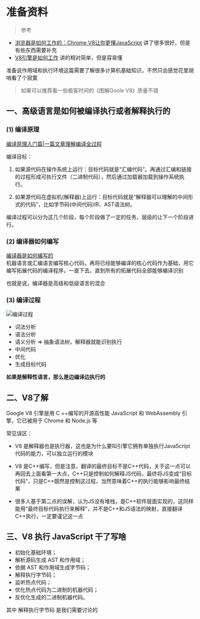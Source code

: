 # 准备资料
> 参考
- [浏览器是如何工作的：Chrome V8让你更懂JavaScript](https://zhuanlan.zhihu.com/p/266708344) 讲了很多很好，但是有些东西需要补充
- [V8引擎是如何工作](https://zhuanlan.zhihu.com/p/82657139) 讲的相对简单，但是容易懂

准备说作用域和执行环境这篇需要了解很多计算机基础知识，不然只会感觉花里胡哨看了个寂寞
> 如果可以推荐看一些极客时间的《图解Goole V8》质量不错
## 一、高级语言是如何被编译执行或者解释执行的

### (1) 编译原理
[编译原理入门篇|一篇文章理解编译全过程](https://www.cnblogs.com/fisherss/p/13905395.html)

编译目标：
1. 如果源代码在操作系统上运行：目标代码就是“汇编代码”。再通过汇编和链接的过程形成可执行文件（二进制代码），然后通过加载器加载到操作系统执行。

2. 如果源代码在虚拟机(解释器)上运行：目标代码就是“解释器可以理解的中间形式的代码”，比如字节码(中间代码)IR、AST语法树。

编译过程可以分为这几个阶段，每个阶段做了一定的任务，层级的让下一个阶段进行。

### (2) 编译器如何编写
[编译器是如何编写的](https://www.cnblogs.com/mtuozlgjb/p/8044585.html)      
机器语言或汇编语言编写核心代码，再将已经能够编译的核心代码作为基础，用它编写拓展代码的编译程序，一直下去，直到所有的拓展代码全部能够编译识别

也就是说，编译器是高级和低级语言的混合


### (3) 编译过程
![编译过程](https://img-blog.csdnimg.cn/20210106221922558.png?x-oss-process=image/watermark,type_ZmFuZ3poZW5naGVpdGk,shadow_10,text_aHR0cHM6Ly9ibG9nLmNzZG4ubmV0L3d1Y2FuMTEx,size_16,color_FFFFFF,t_70#pic_center)
- 词法分析
- 语法分析
- 语义分析
=> 抽象语法树，解释器就能识别执行
- 中间代码
- 优化
- 生成目标代码

**如果是解释性语言，那么是边编译边执行的**


## 二、V8了解
Google V8 引擎是用 C ++编写的开源高性能 JavaScript 和 WebAssembly 引擎，它已被用于 Chrome 和 Node.js 等

常见误区：      
- V8 是解释器也是执行器，这也是为什么要叫引擎它拥有单独执行JavaScript代码的能力，可以独立运行的模块

- V8 是C++编写，但是注意，翻译的最终目标不是C++代码，关于这一点可以再回去上面看第一大点，C++只是控制如何解释JS代码，最终将JS变成“目标代码”，只是C++既然是控制这过程，当然意味着C++的执行能够影响最终结果

- 很多人基于第二点的误解，认为JS没有堆栈，是C++软件层面实现的，这同样能用“最终目标代码执行来解释”，并不是C++和JS语法的映射，直接翻译C++执行，一定要谨记这一点

## 三、V8 执行 JavaScript 干了写啥

- 初始化基础环境；
- 解析源码生成 AST 和作用域；
- 依据 AST 和作用域生成字节码；
- 解释执行字节码；
- 监听热点代码；
- 优化热点代码为二进制的机器代码；
- 反优化生成的二进制机器代码。

其中 解释执行字节码 是我们需要讨论的